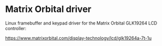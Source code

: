 # Matrix Orbital driver

Linux framebuffer and keypad driver for the Matrix Orbital GLK19264 LCD controller:

https://www.matrixorbital.com/display-technology/lcd/glk19264a-7t-1u
